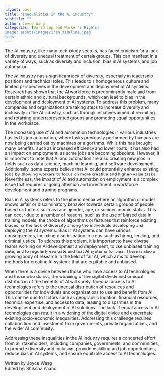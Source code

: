 ```yaml
---
layout: post
title: "Inequalities in the AI industry"
subtitle: ""
author: Joyce Wang
categories: [World Cup and Worker's Rights]
image: assets/images/iran_timeline.jpeg
tags:
---
```


The AI industry, like many technology sectors, has faced criticism for a lack of diversity and unequal treatment of certain groups. This can manifest in a variety of ways, such as diversity and inclusion, bias in AI systems, and job automation.

The AI industry has a significant lack of diversity, especially in leadership positions and technical roles. This leads to a homogeneous culture and limited perspectives in the development and deployment of AI systems. Research has shown that the AI workforce is predominantly male and from certain ethnic and cultural backgrounds, which can lead to bias in the development and deployment of AI systems. To address this problem, many companies and organizations are taking steps to increase diversity and inclusivity in the AI industry, such as through initiatives aimed at recruiting and retaining underrepresented groups and promoting equal opportunities in the workplace.

The increasing use of AI and automation technologies in various industries has led to job automation, where tasks previously performed by humans are now being carried out by machines or algorithms. While this has brought many benefits, such as increased efficiency and lower costs, it has also had an impact on employment, as some jobs are becoming obsolete. However, it is important to note that AI and automation are also creating new jobs in fields such as data science, machine learning, and software development. Additionally, some experts believe that AI could potentially enhance existing jobs by allowing workers to focus on more creative and higher-value tasks. Nevertheless, the impact of AI and automation on employment is a complex issue that requires ongoing attention and investment in workforce development and training programs.

Bias in AI systems refers to the phenomenon where an algorithm or model shows unfair or discriminatory behavior towards certain groups of people based on factors such as race, gender, age, or socioeconomic status. This can occur due to a number of reasons, such as the use of biased data in training models, the choice of algorithms or features that reinforce existing biases, or the lack of diversity among the individuals developing and deploying the AI systems. Bias in AI systems can have serious consequences, including discrimination in areas such as hiring, lending, and criminal justice. To address this problem, it is important to have diverse teams working on AI development and deployment, to use unbiased training data, and to regularly evaluate and test AI systems for bias. There is also a growing body of research in the field of fair AI, which aims to develop methods for creating AI systems that are equitable and unbiased.

When there is a divide between those who have access to AI technologies and those who do not, the widening of the digital divide and unequal distribution of the benefits of AI will surely. Unequal access to AI technologies refers to the unequal distribution of resources and opportunities for individuals and organizations to use and benefit from AI. This can be due to factors such as geographic location, financial resources, technical expertise, and access to data, leading to disparities in the development and deployment of AI solutions. The lack of equal access to AI technologies can result in a widening of the digital divide and exacerbate existing socio-economic inequalities. Addressing this challenge requires collaboration and investment from governments, private organizations, and the wider AI community.

Addressing these inequalities in the AI industry requires a concerted effort from all stakeholders, including companies, governments, and communities, to promote diversity and inclusion, provide reskilling and job opportunities, reduce bias in AI systems, and ensure equitable access to AI technologies.

Written by Joyce Wang  
Edited by: Shiksha Anand
